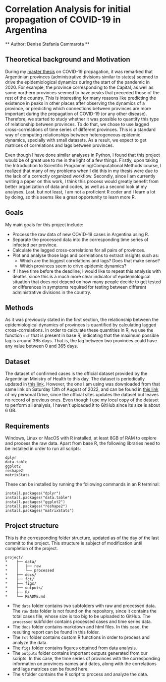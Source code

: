 # Correlation Analysis for initial propagation of COVID-19 in Argentina

** Author: Denise Stefania Cammarota **

## Theoretical background and Motivation 
During my [master thesis](http://ricabib.cab.cnea.gov.ar/1049/) on COVID-19 propagation, it was remarked that Argentinian provinces (administrative divisions similar to states) seemed to drive the epidemiological dynamics during the start of the pandemic in 2020. For example, the province corresponding to the Capital, as well as some northern provinces seemed to have peaks that preceded those of the rest of the country. This is interesting for many reasons like predicting the existence in peaks in other places after observing the dynamics of a province, or predicting which connections between provinces are more important during the propagation of COVID-19 (or any other disease). Therefore, we started to study whether it was possible to quantify this type of relationship between provinces. To do that, we chose to use lagged cross-correlations of time series of different provinces. This is a standard way of computing relationships between heterogeneous epidemic dynamics, specially with small datasets. As a result, we expect to get matrices of correlations and lags between provinces. 

Even though I have done similar analyses in Python, I found that this project would be of great use to me in the light of a few things. Firstly, upon taking the Introduction to Scientific Programming/Computational Methods course, I realized that many of my problems when I did this in my thesis were due to the lack of a correctly organized workflow. Secondly, since I am currently writing a paper on this work, I think this process would greatly benefit from better organization of data and codes, as well as a second look at my analyses. Last, but not least, I am not a proficient R coder and I learn a lot by doing, so this seems like a great opportunity to learn more R. 

## Goals
My main goals for this project include:

* Process the raw data of new COVID-19 cases in Argentina using R.
* Separate the processed data into the corresponding time series of infected per province.
* Calculate the lagged cross-correlations for all pairs of provinces.
* Plot and analyse those lags and correlations to extract insights such as:
  * Which are the biggest correlations and lags? Does that make sense?
  * Which provinces seem to drive epidemic dynamics?
* If I have time before the deadline, I would like to repeat this analysis with deaths, since this is a much more clear indicator of epidemiological situation that does not depend on how many people decide to get tested or differences in symptoms required for testing between different administrative divisions in the country. 

## Methods
As it was previously stated in the first section, the relationship between the epidemiological dynamics of provinces is quantified by calculating lagged cross-correlations. In order to calculate these quantities in R, we use the function `ccf` that is present in base R, indicating that the maximum possible lag is around 365 days. That is, the lag between two provinces could have any value between 0 and 365 days. 

## Dataset 
The dataset of confirmed cases is the official dataset provided by the Argentinian Ministry of Health to this day. The dataset is periodically updated in [this link](http://datos.salud.gob.ar/dataset/covid-19-casos-registrados-en-la-republica-argentina/archivo/fd657d02-a33a-498b-a91b-2ef1a68b8d16). However, the one I am using was downloaded from that same link on Saturday 13th of August of 2022, and can be found in [this link](https://drive.google.com/file/d/1j1QXQZu60LGApLWroKqafhmUa9XdE-m7/view?usp=sharing) of my personal Drive, since the official sites updates the dataset but leaves no record of previous ones. Even though I use my local copy of the dataset to perform all analysis, I haven't uploaded it to GitHub since its size is about 6 GB.  

## Requirements 
Windows, Linux or MacOS with R installed, at least 8GB of RAM to explore and process the raw data. Apart from base R, the following libraries need to be installed in order to run all scripts:
```
dplyr
data.table
ggplot2
reshape2
matrixStats
```
These can be installed by running the following commands in an R terminal:

```
install.packages("dplyr")
install.packages("data.table")
install.packages("ggplot2")
install.packages("reshape2")
install.packages("matrixStats")
```

## Project structure
This is the corresponding folder structure, updated as of the day of the last commit to the project. This structure is subject of modification until completion of the project.  

```
project/
*    ├── data/
*    │   ├── raw
*    │   └── processed
*    ├── docs/
*    ├── fct/
*    ├── figs/
*    ├── outputs/
*    ├── R/
*    └── README.md
```

-  The `data` folder contains two subfolders with raw and processed data. The `raw` data folder is not found on the repository, since it contains the total cases file, whose size is too big to be uploaded to GitHub. The `processed` subfolder contains processed cases and time series data. 
- The `docs` folder contains markdown and html files. In this case, the resulting report can be found in this folder. 
- The `fct` folder contains custom R functions in order to process and analyze the data. 
- The `figs` folder contains figures obtained from data analysis. 
- The `outputs` folder contains important outputs generated from our scripts. In this case, the time series of provinces with the corresponding information on provinces names and dates, along with the correlations and lags matrices can be found here. 
- The `R` folder contains the R script to process and analyze the data.



